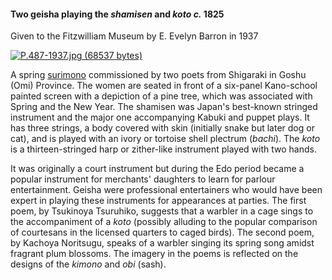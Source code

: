 #### Two geisha playing the _shamisen_ and _koto_ _c._ 1825  

Given to the Fitzwilliam Museum by E. Evelyn Barron in 1937

[![P.487-1937.jpg (68537 bytes)](P.487-1937_small.jpg)](KUN/kunp487.htm)

A spring [surimono](textP.htm) commissioned by two poets from Shigaraki in Goshu (Omi) Province. The women are seated in front of a six-panel Kano-school painted screen with a depiction of a pine tree, which was associated with Spring and the New Year. The shamisen was Japan's best-known stringed instrument and the major one accompanying Kabuki and puppet plays. It has three strings, a body covered with skin (initially snake but later dog or cat), and is played with an ivory or tortoise shell plectrum (_bachi_). The _koto_ is a thirteen-stringed harp or zither-like instrument played with two hands.

It was originally a court instrument but during the Edo period became a popular instrument for merchants' daughters to learn for parlour entertainment. Geisha were professional entertainers who would have been expert in playing these instruments for appearances at parties. The first poem, by Tsukinoya Tsuruhiko, suggests that a warbler in a cage sings to the accompaniment of a _koto_ (possibly alluding to the popular comparison of courtesans in the licensed quarters to caged birds). The second poem, by Kachoya Noritsugu, speaks of a warbler singing its spring song amidst fragrant plum blossoms. The imagery in the poems is reflected on the designs of the _kimono_ and _obi_ (sash).
